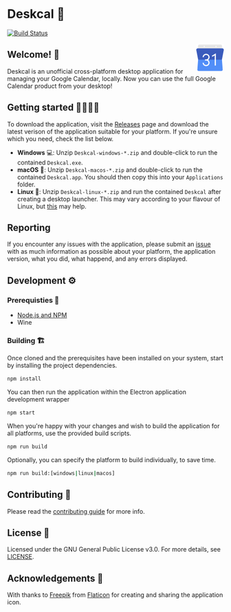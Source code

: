 # Deskcal 📅
[![Build Status](https://travis-ci.com/cognophile/Deskcal.svg?branch=master)](https://travis-ci.com/cognophile/Deskcal) 

<img src="resources/icon.png" alt="google-calendar-icon" width="64" height="64" align="right" hspace="0" vspace="3"/>

## Welcome! 👋
Deskcal is an unofficial cross-platform desktop application for managing your Google Calendar, locally. Now you can use the full Google Calendar product from your desktop! 

## Getting started 👩‍💻👨‍💻
To download the application, visit the [Releases](https://github.com/cognophile/Deskcal/releases) page and download the latest verison of the application suitable for your platform. If you're unsure which you need, check the list below.

* **Windows** 💻: Unzip `Deskcal-windows-*.zip` and double-click to run the contained `Deskcal.exe`.
* **macOS** 🍎: Unzip `Deskcal-macos-*.zip` and double-click to run the contained `Deskcal.app`. You should then copy this into your `Applications` folder.
* **Linux** 🐧: Unzip `Deskcal-linux-*.zip` and run the contained `Deskcal` after creating a desktop launcher. This may vary according to your flavour of Linux, but [this](https://askubuntu.com/a/330783/778594) may help.

## Reporting
If you encounter any issues with the application, please submit an [issue](https://github.com/cognophile/Deskcal/issues) with as much information as possible about your platform, the application version, what you did, what happend, and any errors displayed.

## Development ⚙️
### Prerequisties 🧱
* [Node.js and NPM](https://nodejs.org/en/)
* Wine

### Building 🏗
Once cloned and the prerequisites have been installed on your system, start by installing the project dependencies. 

```bash
npm install
```

You can then run the application within the Electron application development wrapper

```bash
npm start
```

When you're happy with your changes and wish to build the application for all platforms, use the provided build scripts. 

```bash
npm run build
```

Optionally, you can specify the platform to build individually, to save time.

```bash
npm run build:[windows|linux|macos]
```

## Contributing 🎁
Please read the [contributing guide](CONTRIBUTING.md) for more info. 

## License 💼
Licensed under the GNU General Public License v3.0. For more details, see [LICENSE](LICENSE).

## Acknowledgements 🙌
With thanks to [Freepik]("https://www.flaticon.com/authors/freepik") from [Flaticon](https://www.flaticon.com/") for creating and sharing the application icon.
